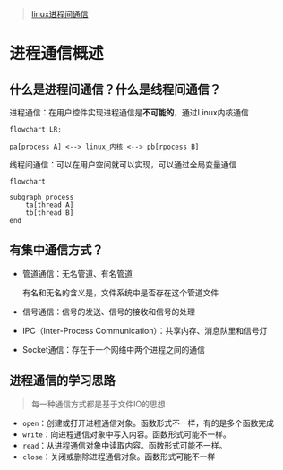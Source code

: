 > [linux进程间通信](https://www.bilibili.com/video/BV1tJ41117ty?vd_source=8b03f6e8f77627cf848cfa96e05c2f23)

# 进程通信概述

## 什么是进程间通信？什么是线程间通信？

进程通信：在用户控件实现进程通信是**不可能的**，通过Linux内核通信

```mermaid
flowchart LR;

pa[process A] <--> linux_内核 <--> pb[rpocess B]
```

线程间通信：可以在用户空间就可以实现，可以通过全局变量通信

```mermaid
flowchart

subgraph process
	ta[thread A]
	tb[thread B]
end
```

## 有集中通信方式？

+ 管道通信：无名管道、有名管道

    有名和无名的含义是，文件系统中是否存在这个管道文件

+ 信号通信：信号的发送、信号的接收和信号的处理

+ IPC（Inter-Process Communication）：共享内存、消息队里和信号灯

+ Socket通信：存在于一个网络中两个进程之间的通信

## 进程通信的学习思路

> 每一种通信方式都是基于文件IO的思想

+ `open`：创建或打开进程通信对象。函数形式不一样，有的是多个函数完成
+ `write`：向进程通信对象中写入内容。函数形式可能不一样。
+ `read`：从进程通信对象中读取内容。函数形式可能不一样。
+ `close`：关闭或删除进程通信对象。函数形式可能不一样

